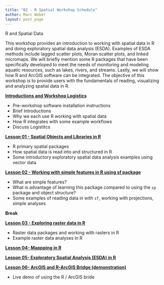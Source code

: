 ```yaml
---
title: "02 - R Spatial Workshop Schedule"
author: Marc Weber
layout: post_page
---
```


R and Spatial Data

This workshop provides an introduction to working with spatial data in R and doing exploratory spatial data analysis (ESDA).  Examples of ESDA methods include lagged scatter plots, Moran scatter plots, and linked micromaps.  We will briefly mention some R packages that have been specifically developed to meet the needs of monitoring and modeling aquatic resources, such as lakes, rivers, and streams.  Lastly, we will show how R and ArcGIS software can be integrated.  The objective of this workshop is to provide users with the fundamentals of reading, visualizing and analyzing spatial data in R.


[**Introductions and Workshop Logistics**](https://mhweber.github.io/AWRA_GIS_R_Workshop/2018/04/22/Workshop-Schedule) 

  - Pre-workshop software installation instructions
  - Brief Introductions
  - Why we each use R working with spatial data
  - How R integrates with some example workflows
  - Discuss Logistitcs


[**Lesson 01 - Spatial Objects and Libraries in R**](https://mhweber.github.io/AWRA_GIS_R_Workshop/2018/04/22/04-Spatial-Data-In-R-sp) 

  - R primary spatial packages 
  - How spatial data is read into and structured in R
  - Some introductory exploratory spatial data analysis examples using vector data


[**Lesson 02 - Working with simple features in R using sf package**](https://mhweber.github.io/AWRA_GIS_R_Workshop/2018/04/22/05-Spatial-Data-In-R-sf) 

  - What are simple features?
  - What is advantage of learning this package compared to using the `sp` package and object structure?
  - Some examples of reading data in with `sf`, working with projections, simple analyses


**Break**


[**Lesson 03 - Exploring raster data in R**](https://mhweber.github.io/AWRA_GIS_R_Workshop/2018/04/22/06-Spatial-Data-Raster)

  - Raster data packages and working with rasters in R
  - Example raster data analyses in R

[**Lesson 04- Mappping in R**](https://mhweber.github.io/AWRA_GIS_R_Workshop/2018/04/22/07-Quick-maps-in-R)

[**Lesson 05- Exploratory Spatial Analysis (ESDA) in R**](https://mhweber.github.io/AWRA_GIS_R_Workshop/2018/04/22/08-ESDA-in-R)

[**Lesson 06- ArcGIS and R-ArcGIS Bridge (demonstration)**](https://mhweber.github.io/AWRA_GIS_R_Workshop/2018/04/22/09R-ArcGIS-Bridge)

  - Live demo of using the R / ArcGIS bride

